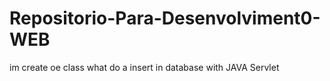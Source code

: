 # Repositorio-Para-Desenvolviment0-WEB
im create oe class what do a insert in database with JAVA Servlet
